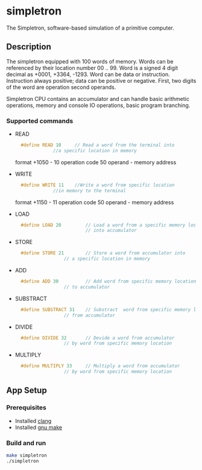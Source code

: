 # simpletron
The Simpletron, software-based simulation of a primitive computer. 

## Description
The simpletron equipped with 100 words of memory. Words can be referenced by their location number 00 .. 99.
Word is a signed 4 digit decimal as +0001, +3364, -1293.
Word can be data or instruction. Instruction always positive; data can be positive or negative. First, two digits of the word are operation second operands. 

Simpletron CPU contains an accumulator and can handle basic arithmetic operations, memory and console IO operations, basic program branching. 

### Supported commands

* READ  
  ```C
	#define READ 10 	// Read a word from the terminal into 
				//a specific location in memory
  ```
   format +1050 - 10 operation code 50 operand - memory address 

* WRITE
  ```C
	#define WRITE 11	//Write a word from specific location
				//in memory to the terminal
  ```
  format +1150 - 11 operation code 50 operand - memory address 

* LOAD
  ```C
	#define LOAD 20			// Load a word from a specific memory location 
		   					// into accumulator
  ```

* STORE
  ```C
	#define STORE 21		// Store a word from accumulator into
					// a specific location in memory
   ```
* ADD
  ```C
	#define ADD 30 			// Add word from specific memory location 
					// to accumulator
  ```

* SUBSTRACT
  ```C
	#define SUBSTRACT 31	// Substract  word from specific memory location 
					// from accumulator
  ```
* DIVIDE
  ```C
	#define DIVIDE 32		// Devide a word from accumulator 
					// by word from specific memory location 
  ```
* MULTIPLY
  ```C
	#define MULTIPLY 33		// Multiply a word from accumulator 
					// by word from specific memory location 
  ```

## App Setup

### Prerequisites

* Installed [clang](https://clang.llvm.org/)
* Installed [gnu make](https://www.gnu.org/software/make/)

### Build and run 

```bash
make simpletron
./simpletron
```

